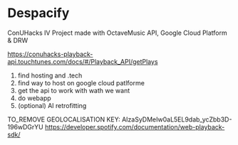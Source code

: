 # Despacify
ConUHacks IV Project made with OctaveMusic API, Google Cloud Platform &amp; DRW

https://conuhacks-playback-api.touchtunes.com/docs/#/Playback_API/getPlays

1) find hosting and .tech
2) find way to host on google cloud patlforme
3) get the api to work with wath we want
4) do webapp
5) (optional) AI retrofitting

TO_REMOVE GEOLOCALISATION KEY: AIzaSyDMeIw0aL5EL9dab_ycZbb3D-196wDGrYU
https://developer.spotify.com/documentation/web-playback-sdk/
